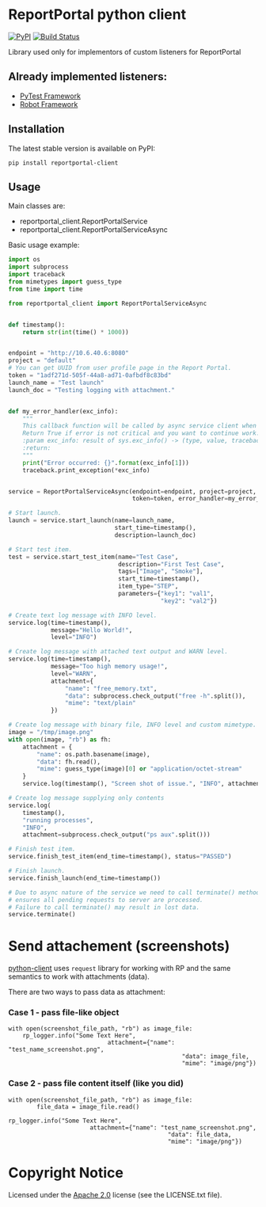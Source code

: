 # ReportPortal python client

[![PyPI](https://img.shields.io/pypi/v/reportportal-client.svg?maxAge=259200)](https://pypi.python.org/pypi/reportportal-client)
[![Build Status](https://travis-ci.org/reportportal/client-Python.svg?branch=master)](https://travis-ci.org/reportportal/client-Python)

Library used only for implementors of custom listeners for ReportPortal


## Already implemented listeners:

- [PyTest Framework](https://github.com/reportportal/agent-python-pytest)
- [Robot Framework](https://github.com/reportportal/agent-Python-RobotFramework)


## Installation

The latest stable version is available on PyPI:

```
pip install reportportal-client
```


## Usage

Main classes are:

- reportportal_client.ReportPortalService
- reportportal_client.ReportPortalServiceAsync

Basic usage example:

```python
import os
import subprocess
import traceback
from mimetypes import guess_type
from time import time

from reportportal_client import ReportPortalServiceAsync


def timestamp():
    return str(int(time() * 1000))


endpoint = "http://10.6.40.6:8080"
project = "default"
# You can get UUID from user profile page in the Report Portal.
token = "1adf271d-505f-44a8-ad71-0afbdf8c83bd"
launch_name = "Test launch"
launch_doc = "Testing logging with attachment."


def my_error_handler(exc_info):
    """
    This callback function will be called by async service client when error occurs.
    Return True if error is not critical and you want to continue work.
    :param exc_info: result of sys.exc_info() -> (type, value, traceback)
    :return:
    """
    print("Error occurred: {}".format(exc_info[1]))
    traceback.print_exception(*exc_info)


service = ReportPortalServiceAsync(endpoint=endpoint, project=project,
                                   token=token, error_handler=my_error_handler)

# Start launch.
launch = service.start_launch(name=launch_name,
                              start_time=timestamp(),
                              description=launch_doc)

# Start test item.
test = service.start_test_item(name="Test Case",
                               description="First Test Case",
                               tags=["Image", "Smoke"],
                               start_time=timestamp(),
                               item_type="STEP",
                               parameters={"key1": "val1",
                                           "key2": "val2"})

# Create text log message with INFO level.
service.log(time=timestamp(),
            message="Hello World!",
            level="INFO")

# Create log message with attached text output and WARN level.
service.log(time=timestamp(),
            message="Too high memory usage!",
            level="WARN",
            attachment={
                "name": "free_memory.txt",
                "data": subprocess.check_output("free -h".split()),
                "mime": "text/plain"
            })

# Create log message with binary file, INFO level and custom mimetype.
image = "/tmp/image.png"
with open(image, "rb") as fh:
    attachment = {
        "name": os.path.basename(image),
        "data": fh.read(),
        "mime": guess_type(image)[0] or "application/octet-stream"
    }
    service.log(timestamp(), "Screen shot of issue.", "INFO", attachment)

# Create log message supplying only contents
service.log(
    timestamp(),
    "running processes",
    "INFO",
    attachment=subprocess.check_output("ps aux".split()))

# Finish test item.
service.finish_test_item(end_time=timestamp(), status="PASSED")

# Finish launch.
service.finish_launch(end_time=timestamp())

# Due to async nature of the service we need to call terminate() method which
# ensures all pending requests to server are processed.
# Failure to call terminate() may result in lost data.
service.terminate()
```


# Send attachement (screenshots)

[python-client](https://github.com/reportportal/client-Python/blob/64550693ec9c198b439f8f6e8b23413812d9adf1/reportportal_client/service.py#L259) uses `request` library for working with RP and the same semantics to work with attachments (data).

There are two ways to pass data as attachment:

### Case 1 - pass file-like object
```
with open(screenshot_file_path, "rb") as image_file:
    rp_logger.info("Some Text Here",
                            attachment={"name": "test_name_screenshot.png",
                                                 "data": image_file,
                                                 "mime": "image/png"})
```

### Case 2 - pass file content itself (like you did)
```
with open(screenshot_file_path, "rb") as image_file:
        file_data = image_file.read()

rp_logger.info("Some Text Here",
                       attachment={"name": "test_name_screenshot.png",
                                             "data": file_data,
                                             "mime": "image/png"})
```


# Copyright Notice

Licensed under the [Apache 2.0](https://www.apache.org/licenses/LICENSE-2.0)
license (see the LICENSE.txt file).
